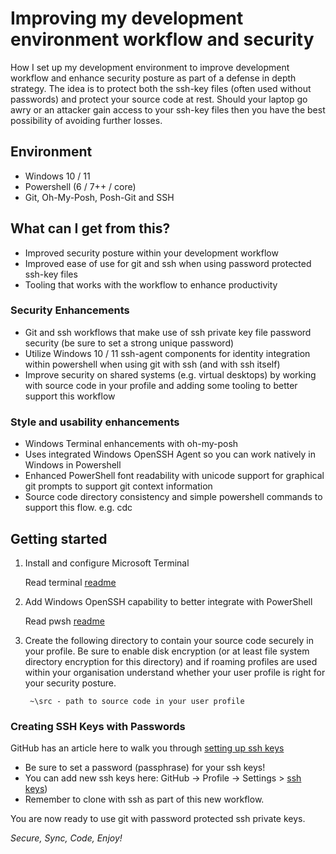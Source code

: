 # Improving my development environment workflow and security

How I set up my development environment to improve development workflow and enhance security posture as part of a defense in depth strategy. The idea is to protect both the ssh-key files (often used without passwords) and protect your source code at rest. Should your laptop go awry or an attacker gain access to your ssh-key files then you have the best possibility of avoiding further losses.

## Environment

- Windows 10 / 11
- Powershell (6 / 7++ / core)
- Git, Oh-My-Posh, Posh-Git and SSH

## What can I get from this?

- Improved security posture within your development workflow
- Improved ease of use for git and ssh when using password protected ssh-key files
- Tooling that works with the workflow to enhance productivity

### Security Enhancements

- Git and ssh workflows that make use of ssh private key file password security (be sure to set a strong unique password)
- Utilize Windows 10 / 11 ssh-agent components for identity integration within powershell when using git with ssh (and with ssh itself)
- Improve security on shared systems (e.g. virtual desktops) by working with source code in your profile and adding some tooling to better support this workflow

### Style and usability enhancements

- Windows Terminal enhancements with oh-my-posh
- Uses integrated Windows OpenSSH Agent so you can work natively in Windows in Powershell
- Enhanced PowerShell font readability with unicode support for graphical git prompts to support git context information
- Source code directory consistency and simple powershell commands to support this flow. e.g. cdc <tab complete to change to the source directory>

## Getting started

1. Install and configure Microsoft Terminal

    Read terminal [readme](/terminal/readme.md)
1. Add Windows OpenSSH capability to better integrate with PowerShell

   Read pwsh [readme](/pwsh/readme.md)

1. Create the following directory to contain your source code securely in your profile. Be sure to enable disk encryption (or at least file system directory encryption for this directory) and if roaming profiles are used within your organisation understand whether your user profile is right for your security posture.

   ```text
    ~\src - path to source code in your user profile
   ```

### Creating SSH Keys with Passwords

GitHub has an article here to walk you through [setting up ssh keys](https://docs.github.com/en/authentication/connecting-to-github-with-ssh/generating-a-new-ssh-key-and-adding-it-to-the-ssh-agent)

- Be sure to set a password (passphrase) for your ssh keys!
- You can add new ssh keys here: GitHub -> Profile -> Settings > [ssh keys](https://github.com/settings/keys))
- Remember to clone with ssh as part of this new workflow.
  
You are now ready to use git with password protected ssh private keys.
    
*Secure, Sync, Code, Enjoy!*
